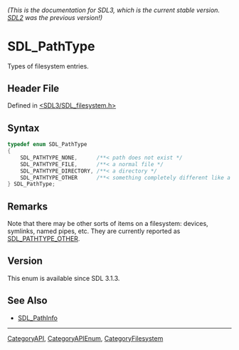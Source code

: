 ###### (This is the documentation for SDL3, which is the current stable version. [SDL2](https://wiki.libsdl.org/SDL2/) was the previous version!)
# SDL_PathType

Types of filesystem entries.

## Header File

Defined in [<SDL3/SDL_filesystem.h>](https://github.com/libsdl-org/SDL/blob/main/include/SDL3/SDL_filesystem.h)

## Syntax

```c
typedef enum SDL_PathType
{
    SDL_PATHTYPE_NONE,      /**< path does not exist */
    SDL_PATHTYPE_FILE,      /**< a normal file */
    SDL_PATHTYPE_DIRECTORY, /**< a directory */
    SDL_PATHTYPE_OTHER      /**< something completely different like a device node (not a symlink, those are always followed) */
} SDL_PathType;
```

## Remarks

Note that there may be other sorts of items on a filesystem: devices,
symlinks, named pipes, etc. They are currently reported as
[SDL_PATHTYPE_OTHER](SDL_PATHTYPE_OTHER).

## Version

This enum is available since SDL 3.1.3.

## See Also

- [SDL_PathInfo](SDL_PathInfo)

----
[CategoryAPI](CategoryAPI), [CategoryAPIEnum](CategoryAPIEnum), [CategoryFilesystem](CategoryFilesystem)

